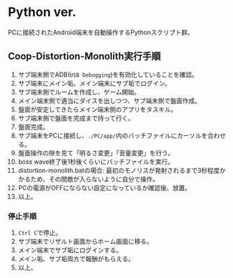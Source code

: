 # Python ver.

PCに接続されたAndroid端末を自動操作するPythonスクリプト群。

## Coop-Distortion-Monolith実行手順

1. サブ端末側でADB(`USB Debugging`)を有効化していることを確認。
1. サブ端末にメイン垢、メイン端末にサブ垢でログイン。
1. サブ端末側でルームを作成し、ゲーム開始。
1. メイン端末側で適当にダイスを出しつつ、サブ端末側で盤面作成。
1. 盤面が安定してきたらメイン端末側のアプリをタスキル。
1. サブ端末側で盤面を完成まで持って行く。
1. 盤面完成。
1. サブ端末をPCに接続し、`./PC/app/`内のバッチファイルにカーソルを合わせる。
1. 盤面操作の隙を見て「明るさ変更」「音量変更」を行う。
1. boss wave終了後1秒後くらいにバッチファイルを実行。
1. distortion-monolith.batの場合: 最初のモノリスが発射されるまで3秒程度かかるため、その間敵が入らないように自分で操作。
1. PCの電源がOFFにならない設定になっているか確認後、放置。
1. 以上。

### 停止手順

1. `Ctrl C`で停止。
1. サブ端末でリザルト画面からホーム画面に移る。
1. メイン端末でサブ垢にログインする。
1. メイン垢、サブ垢両方で報酬がもらえる。
1. 以上。
